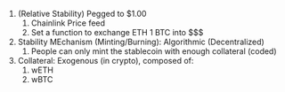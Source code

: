1. (Relative Stability) Pegged to $1.00
    1. Chainlink Price feed
    2. Set a function to exchange ETH 1 BTC into $$$
2. Stability MEchanism (Minting/Burning): Algorithmic (Decentralized)
    1. People can only mint the stablecoin with enough collateral (coded)
3. Collateral: Exogenous (in crypto), composed of:
   1. wETH
   2. wBTC